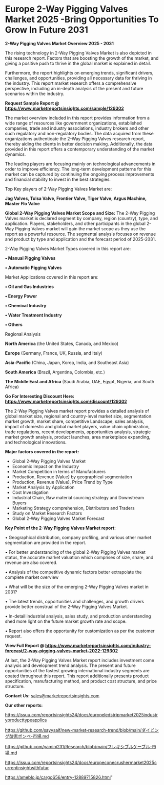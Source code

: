 # Europe 2-Way Pigging Valves Market 2025 -Bring Opportunities To Grow In Future 2031

<Strong> 2-Way Pigging Valves Market Overview 2025 - 2031</strong>

The rising technology in 2-Way Pigging Valves Market is also depicted in this research report. Factors that are boosting the growth of the market, and giving a positive push to thrive in the global market is explained in detail.

Furthermore, the report highlights on emerging trends, significant drivers, challenges, and opportunities, providing all necessary data for thriving in the industry. This report market research offers a comprehensive perspective, including an in-depth analysis of the present and future scenarios within the industry.

<strong>Request Sample Report @ <a href=https://www.marketreportsinsights.com/sample/129302>https://www.marketreportsinsights.com/sample/129302</a></strong>

The market overview included in this report provides information from a wide range of resources like government organizations, established companies, trade and industry associations, industry brokers and other such regulatory and non-regulatory bodies. The data acquired from these organizations authenticate the 2-Way Pigging Valves research report, thereby aiding the clients in better decision making. Additionally, the data provided in this report offers a contemporary understanding of the market dynamics.

The leading players are focusing mainly on technological advancements in order to improve efficiency. The long-term development patterns for this market can be captured by continuing the ongoing process improvements and financial stability to invest in the best strategies.

Top Key players of 2-Way Pigging Valves Market are:

<strong>Jag Valves, Tulsa Valve, Frontier Valve, Tiger Valve, Argus Machine, Master Flo Valve</strong>

<strong><b>Global 2-Way Pigging Valves Market Scope and Size:</b></strong>
The 2-Way Pigging Valves market is declared segment by company, region (country), type, and application. Players, stakeholders, and other participants in the global 2-Way Pigging Valves market will gain the market scope as they use the report as a powerful resource. The segmental analysis focuses on revenue and product by type and application and the forecast period of 2025-2031.

2-Way Pigging Valves Market Types covered in this report are:

<strong>• Manual Pigging Valves

• Automatic Pigging Valves</strong>

Market Applications covered in this report are:

<strong>• Oil and Gas Industries

• Energy Power

• Chemical Industry

• Water Treatment Industry

• Others</strong> 

Regional Analysis

<strong>North America</strong> (the United States, Canada, and Mexico)

<strong>Europe</strong> (Germany, France, UK, Russia, and Italy)

<strong>Asia-Pacific</strong> (China, Japan, Korea, India, and Southeast Asia)

<strong>South America</strong> (Brazil, Argentina, Colombia, etc.)

<strong>The Middle East and Africa</strong> (Saudi Arabia, UAE, Egypt, Nigeria, and South Africa)

<strong>Go For Interesting Discount Here: <a href=https://www.marketreportsinsights.com/discount/129302>https://www.marketreportsinsights.com/discount/129302</a></strong>

The 2-Way Pigging Valves market report provides a detailed analysis of global market size, regional and country-level market size, segmentation market growth, market share, competitive Landscape, sales analysis, impact of domestic and global market players, value chain optimization, trade regulations, recent developments, opportunities analysis, strategic market growth analysis, product launches, area marketplace expanding, and technological innovations.

<strong><b>Major factors covered in the report:</b></strong>
<ul>
  <li>Global 2-Way Pigging Valves Market </li>
  <li>Economic Impact on the Industry</li>
  <li>Market Competition in terms of Manufacturers</li>
  <li>Production, Revenue (Value) by geographical segmentation</li>
  <li>Production, Revenue (Value), Price Trend by Type</li>
  <li>Market Analysis by Application</li>
  <li>Cost Investigation</li>
  <li>Industrial Chain, Raw material sourcing strategy and Downstream Buyers</li>
  <li>Marketing Strategy comprehension, Distributors and Traders</li>
  <li>Study on Market Research Factors</li>
  <li>Global 2-Way Pigging Valves Market Forecast</li>
</ul>

<strong><b>Key Point of the 2-Way Pigging Valves Market report:</b></strong>

• Geographical distribution, company profiling, and various other market segmentation are provided in the report.

• For better understanding of the global 2-Way Pigging Valves market status, the accurate market valuation which comprises of size, share, and revenue are also covered.

• Analysis of the competitive dynamic factors better extrapolate the complete market overview

• What will be the size of the emerging 2-Way Pigging Valves market in 2031?

• The latest trends, opportunities and challenges, and growth drivers provide better construal of the 2-Way Pigging Valves Market.

• In-detail industrial analysis, sales study, and production understanding shed more light on the future market growth rate and scope.

• Report also offers the opportunity for customization as per the customer request.

<strong><b>View Full Report @ <a href=https://www.marketreportsinsights.com/industry-forecast/2-way-pigging-valves-market-2022-129302>https://www.marketreportsinsights.com/industry-forecast/2-way-pigging-valves-market-2022-129302</a></b></strong>


At last, the 2-Way Pigging Valves Market report includes investment come analysis and development trend analysis. The present and future opportunities of the fastest growing international industry segments are coated throughout this report. This report additionally presents product specification, manufacturing method, and product cost structure, and price structure.

<strong>Contact Us:</strong>
sales@marketreportsinsights.com

<strong>Our other reports:</strong>

<a href=https://issuu.com/reportsinsights24/docs/europeledstripmarket2025industryproducttypeapplica>https://issuu.com/reportsinsights24/docs/europeledstripmarket2025industryproducttypeapplica</a>

<a href=https://github.com/sayysaif/new-market-research-trend/blob/main/ダイビング酸素ボンベ-市場.md>https://github.com/sayysaif/new-market-research-trend/blob/main/ダイビング酸素ボンベ-市場.md</a>

<a href=https://github.com/yamini231/Research/blob/main/フレキシブルケーブル-市場.md>https://github.com/yamini231/Research/blob/main/フレキシブルケーブル-市場.md</a>

<a href=https://issuu.com/reportsinsights24/docs/europeconecrushermarket2025currentinsightwithfutur>https://issuu.com/reportsinsights24/docs/europeconecrushermarket2025currentinsightwithfutur</a>

<a href=https://ameblo.jp/cargo656/entry-12889715826.html>https://ameblo.jp/cargo656/entry-12889715826.html</a>"
